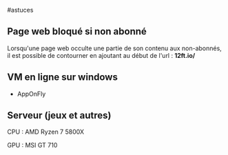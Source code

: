 #astuces

## Page web bloqué si non abonné

Lorsqu'une page web occulte une partie de son contenu aux non-abonnés, il est possible de contourner en ajoutant au début de l'url : **12ft.io/**


## VM en ligne sur windows

- AppOnFly


## Serveur (jeux et autres)

CPU : AMD Ryzen 7 5800X

GPU : MSI GT 710




